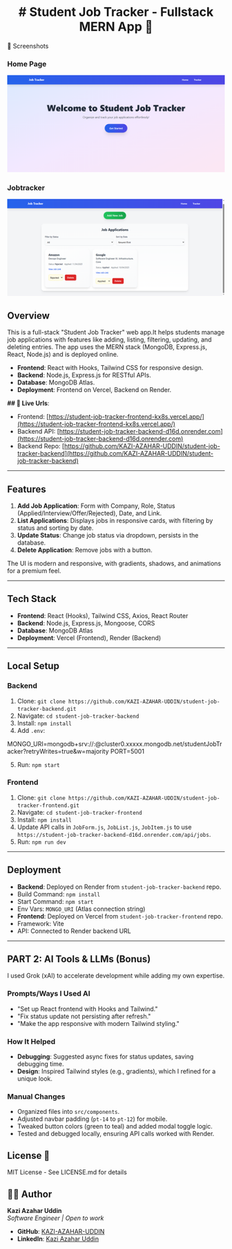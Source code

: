 ## <h1 align="center"># Student Job Tracker - Fullstack MERN App 🚀</h1>



🌌 Screenshots

### Home Page
![Home Page](/public/homepage.png)

### Jobtracker
![Jobtracker](/public/jobtracker.png)


## Overview
This is a full-stack "Student Job Tracker" web app.It helps students manage job applications with features like adding, listing, filtering, updating, and deleting entries. The app uses the MERN stack (MongoDB, Express.js, React, Node.js) and is deployed online.

- **Frontend**: React with Hooks, Tailwind CSS for responsive design.
- **Backend**: Node.js, Express.js for RESTful APIs.
- **Database**: MongoDB Atlas.
- **Deployment**: Frontend on Vercel, Backend on Render.

**## 🎉 Live Urls**:
- Frontend: [https://student-job-tracker-frontend-kx8s.vercel.app/](https://student-job-tracker-frontend-kx8s.vercel.app/)
- Backend API: [https://student-job-tracker-backend-d16d.onrender.com](https://student-job-tracker-backend-d16d.onrender.com)
- Backend Repo: [https://github.com/KAZI-AZAHAR-UDDIN/student-job-tracker-backend](https://github.com/KAZI-AZAHAR-UDDIN/student-job-tracker-backend)


---

## Features
1. **Add Job Application**: Form with Company, Role, Status (Applied/Interview/Offer/Rejected), Date, and Link.
2. **List Applications**: Displays jobs in responsive cards, with filtering by status and sorting by date.
3. **Update Status**: Change job status via dropdown, persists in the database.
4. **Delete Application**: Remove jobs with a button.

The UI is modern and responsive, with gradients, shadows, and animations for a premium feel.

---

## Tech Stack
- **Frontend**: React (Hooks), Tailwind CSS, Axios, React Router
- **Backend**: Node.js, Express.js, Mongoose, CORS
- **Database**: MongoDB Atlas
- **Deployment**: Vercel (Frontend), Render (Backend)

---

## Local Setup
### Backend
1. Clone: `git clone https://github.com/KAZI-AZAHAR-UDDIN/student-job-tracker-backend.git`
2. Navigate: `cd student-job-tracker-backend`
3. Install: `npm install`
4. Add `.env`:

MONGO_URI=mongodb+srv://<user>:<password>@cluster0.xxxxx.mongodb.net/studentJobTracker?retryWrites=true&w=majority
PORT=5001


5. Run: `npm start`

### Frontend
1. Clone: `git clone https://github.com/KAZI-AZAHAR-UDDIN/student-job-tracker-frontend.git`
2. Navigate: `cd student-job-tracker-frontend`
3. Install: `npm install`
4. Update API calls in `JobForm.js`, `JobList.js`, `JobItem.js` to use `https://student-job-tracker-backend-d16d.onrender.com/api/jobs`.
5. Run: `npm run dev`

---

## Deployment
- **Backend**: Deployed on Render from `student-job-tracker-backend` repo.
- Build Command: `npm install`
- Start Command: `npm start`
- Env Vars: `MONGO_URI` (Atlas connection string)
- **Frontend**: Deployed on Vercel from `student-job-tracker-frontend` repo.
- Framework: Vite
- API: Connected to Render backend URL

---

## PART 2: AI Tools & LLMs (Bonus)
I used Grok (xAI) to accelerate development while adding my own expertise.

### Prompts/Ways I Used AI
- "Set up React frontend with Hooks and Tailwind."
- "Fix status update not persisting after refresh."
- "Make the app responsive with modern Tailwind styling."

### How It Helped
- **Debugging**: Suggested async fixes for status updates, saving debugging time.
- **Design**: Inspired Tailwind styles (e.g., gradients), which I refined for a unique look.

### Manual Changes
- Organized files into `src/components`.
- Adjusted navbar padding (`pt-14` to `pt-12`) for mobile.
- Tweaked button colors (green to teal) and added modal toggle logic.
- Tested and debugged locally, ensuring API calls worked with Render.



## License 📄
MIT License - See LICENSE.md for details


## 👨‍💻 Author
**Kazi Azahar Uddin**  
*Software Engineer | Open to work*  

- **GitHub**: [KAZI-AZAHAR-UDDIN](https://github.com/KAZI-AZAHAR-UDDIN)  
- **LinkedIn**: [Kazi Azahar Uddin](https://www.linkedin.com/in/kazi-azahar-uddin-8b879b205/)  


